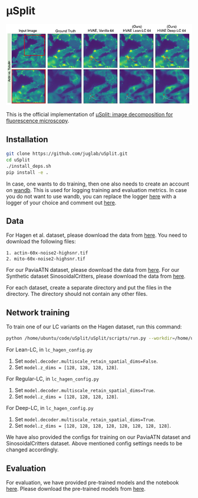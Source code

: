 # μSplit
<img src="./images/SplittedImgs_small.png" width="700px"></img>

This is the official implementation of [μSplit: image decomposition for fluorescence microscopy](https://arxiv.org/abs/2211.12872).

## Installation
```bash
git clone https://github.com/juglab/uSplit.git
cd uSplit
./install_deps.sh
pip install -e .
```
In case, one wants to do training, then one also needs to create an account on [wandb](https://docs.wandb.ai/quickstart). This is used for logging training and evaluation metrics. In case you do not want to use wandb, you can replace the logger [here](usplit/training.py#L406) with a logger of your choice and comment out [here](usplit/training.py#L349).

## Data
For Hagen et al. dataset, please download the data from [here](http://gigadb.org/dataset/100888). You need to download the following files:
```
1. actin-60x-noise2-highsnr.tif
2. mito-60x-noise2-highsnr.tif
```
For our PaviaATN dataset, please download the data from [here](https://zenodo.org/record/8235843). 
For our Synthetic dataset SinosoidalCritters, please download the data from [here](https://zenodo.org/record/1203745#.YKZ2ZegzZPY).

For each dataset, create a separate directory and put the files in the directory. The directory should not contain any other files.

## Network training
To train one of our LC variants on the Hagen dataset, run this command:
```bash
python /home/ubuntu/code/uSplit/uSplit/scripts/run.py --workdir=/home/ubuntu/training/uSplit/ -mode=train --datadir=/home/ubuntu/data/ventura_gigascience/ --config=/home/ubuntu/code/uSplit/usplit/configs/lc_hagen_config.py
```

For Lean-LC, in `lc_hagen_config.py`
1. Set `model.decoder.multiscale_retain_spatial_dims=False`. 
2. Set `model.z_dims = [128, 128, 128, 128]`.

For Regular-LC, in `lc_hagen_config.py`
1. Set `model.decoder.multiscale_retain_spatial_dims=True`.
2. Set `model.z_dims = [128, 128, 128, 128]`.

For Deep-LC,  in `lc_hagen_config.py`
1. Set `model.decoder.multiscale_retain_spatial_dims=True`.
2. Set `model.z_dims = [128, 128, 128, 128, 128, 128, 128, 128]`. 

We have also provided the configs for training on our PaviaATN dataset and SinosoidalCritters dataset. Above mentioned config settings needs to be changed accordingly.

## Evaluation
For evaluation, we have provided pre-trained models and the notebook [here](examples/Evaluate.ipynb). Please download the pre-trained models from [here](https://drive.google.com/drive/folders/1Z3Z3Q2Z3Z3Q2Z3Q2Z3Q2Z3Q2Z3Q2Z3Q2?usp=sharing).
